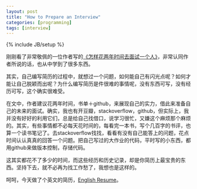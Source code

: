 ```yaml
---
layout: post
title: "How to Prepare an Interview"
categories: [programming]
tags: [interview]
---
```

{% include JB/setup %}

刚刚看了非常敬佩的一位作者写的[《怎样花两年时间去面试一个人》](http://mindhacks.cn/2011/11/04/how-to-interview-a-person-for-two-years/)，非常认同作者所说的话，也从中学到了很多东西。

其实，自己编写简历的过程中，就想过一个问题，如何能自己有闪光点呢？如何才能让自己脱颖而出呢？为什么编写简历是件很难的事情呢，没有东西可写，没有经历可写，这个确实很难受。

在文中，作者建议花两年时间，书单＋github，来展现自己的实力，借此来准备自己的未来的面试。确实，我也有开豆瓣，stackoverflow，github，但实际上，我并没有好好的利用它们，总是给自己找借口，说学习很忙，又嫌这个麻烦那个麻烦的。其实，有些事情都不必每天花时间的，每看完一本书，写个几百字的书评，也算一个读书笔记了。去stackoverflow找找，看看有没有自己能答上的问题，花点时间认认真真的回答一个问题。把自己写过的大作业的代码，平时写的小东西，都用github来做版本控制，存储代码。

这其实都花不了多少的时间，而这些经历和历史记录，却是你简历上最宝贵的东西。坚持下去，就不必再为找工作愁了，我想也是这样的。

呵呵，今天做了个英文的简历，[English Resume](http://server1/hengfengli.com/uploads/cv_eng.pdf)。
